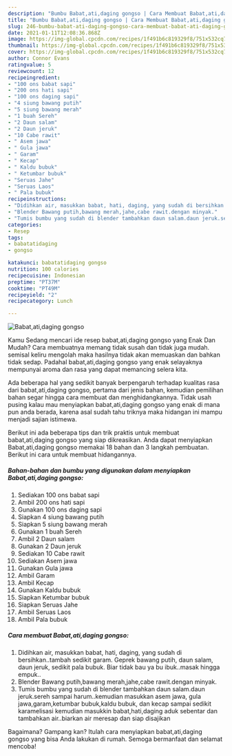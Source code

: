 ```yaml
---
description: "Bumbu Babat,ati,daging gongso | Cara Membuat Babat,ati,daging gongso Yang Lezat"
title: "Bumbu Babat,ati,daging gongso | Cara Membuat Babat,ati,daging gongso Yang Lezat"
slug: 246-bumbu-babat-ati-daging-gongso-cara-membuat-babat-ati-daging-gongso-yang-lezat
date: 2021-01-11T12:08:36.868Z
image: https://img-global.cpcdn.com/recipes/1f491b6c819329f8/751x532cq70/babatatidaging-gongso-foto-resep-utama.jpg
thumbnail: https://img-global.cpcdn.com/recipes/1f491b6c819329f8/751x532cq70/babatatidaging-gongso-foto-resep-utama.jpg
cover: https://img-global.cpcdn.com/recipes/1f491b6c819329f8/751x532cq70/babatatidaging-gongso-foto-resep-utama.jpg
author: Connor Evans
ratingvalue: 5
reviewcount: 12
recipeingredient:
- "100 ons babat sapi"
- "200 ons hati sapi"
- "100 ons daging sapi"
- "4 siung bawang putih"
- "5 siung bawang merah"
- "1 buah Sereh"
- "2 Daun salam"
- "2 Daun jeruk"
- "10 Cabe rawit"
- " Asem jawa"
- " Gula jawa"
- " Garam"
- " Kecap"
- " Kaldu bubuk"
- " Ketumbar bubuk"
- "Seruas Jahe"
- "Seruas Laos"
- " Pala bubuk"
recipeinstructions:
- "Didihkan air, masukkan babat, hati, daging, yang sudah di bersihkan..tambah sedikit garam. Geprek bawang putih, daun salam, daun jeruk, sedikit pala bubuk. Biar tidak bau ya bu ibuk..masak hingga empuk.."
- "Blender Bawang putih,bawang merah,jahe,cabe rawit.dengan minyak."
- "Tumis bumbu yang sudah di blender tambahkan daun salam.daun jeruk.sereh sampai harum..kemudian masukkan asem jawa, gula jawa,garam,ketumbar bubuk,kaldu bubuk, dan kecap sampai sedikit karamelisasi kemudian masukkin babat,hati,daging aduk sebentar dan tambahkan air..biarkan air meresap dan siap disajikan"
categories:
- Resep
tags:
- babatatidaging
- gongso

katakunci: babatatidaging gongso 
nutrition: 100 calories
recipecuisine: Indonesian
preptime: "PT37M"
cooktime: "PT49M"
recipeyield: "2"
recipecategory: Lunch

---
```



![Babat,ati,daging gongso](https://img-global.cpcdn.com/recipes/1f491b6c819329f8/751x532cq70/babatatidaging-gongso-foto-resep-utama.jpg)

Kamu Sedang mencari ide resep babat,ati,daging gongso yang Enak Dan Mudah? Cara membuatnya memang tidak susah dan tidak juga mudah. semisal keliru mengolah maka hasilnya tidak akan memuaskan dan bahkan tidak sedap. Padahal babat,ati,daging gongso yang enak selayaknya mempunyai aroma dan rasa yang dapat memancing selera kita.



Ada beberapa hal yang sedikit banyak berpengaruh terhadap kualitas rasa dari babat,ati,daging gongso, pertama dari jenis bahan, kemudian pemilihan bahan segar hingga cara membuat dan menghidangkannya. Tidak usah pusing kalau mau menyiapkan babat,ati,daging gongso yang enak di mana pun anda berada, karena asal sudah tahu triknya maka hidangan ini mampu menjadi sajian istimewa.


Berikut ini ada beberapa tips dan trik praktis untuk membuat babat,ati,daging gongso yang siap dikreasikan. Anda dapat menyiapkan Babat,ati,daging gongso memakai 18 bahan dan 3 langkah pembuatan. Berikut ini cara untuk membuat hidangannya.

<!--inarticleads1-->

##### Bahan-bahan dan bumbu yang digunakan dalam menyiapkan Babat,ati,daging gongso:

1. Sediakan 100 ons babat sapi
1. Ambil 200 ons hati sapi
1. Gunakan 100 ons daging sapi
1. Siapkan 4 siung bawang putih
1. Siapkan 5 siung bawang merah
1. Gunakan 1 buah Sereh
1. Ambil 2 Daun salam
1. Gunakan 2 Daun jeruk
1. Sediakan 10 Cabe rawit
1. Sediakan  Asem jawa
1. Gunakan  Gula jawa
1. Ambil  Garam
1. Ambil  Kecap
1. Gunakan  Kaldu bubuk
1. Siapkan  Ketumbar bubuk
1. Siapkan Seruas Jahe
1. Ambil Seruas Laos
1. Ambil  Pala bubuk




<!--inarticleads2-->

##### Cara membuat Babat,ati,daging gongso:

1. Didihkan air, masukkan babat, hati, daging, yang sudah di bersihkan..tambah sedikit garam. Geprek bawang putih, daun salam, daun jeruk, sedikit pala bubuk. Biar tidak bau ya bu ibuk..masak hingga empuk..
1. Blender Bawang putih,bawang merah,jahe,cabe rawit.dengan minyak.
1. Tumis bumbu yang sudah di blender tambahkan daun salam.daun jeruk.sereh sampai harum..kemudian masukkan asem jawa, gula jawa,garam,ketumbar bubuk,kaldu bubuk, dan kecap sampai sedikit karamelisasi kemudian masukkin babat,hati,daging aduk sebentar dan tambahkan air..biarkan air meresap dan siap disajikan




Bagaimana? Gampang kan? Itulah cara menyiapkan babat,ati,daging gongso yang bisa Anda lakukan di rumah. Semoga bermanfaat dan selamat mencoba!
